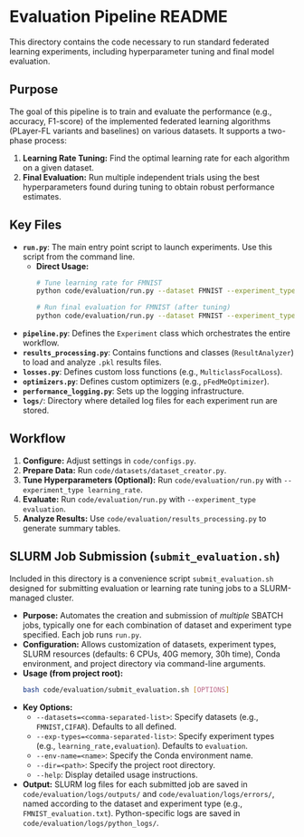 # Evaluation Pipeline README

This directory contains the code necessary to run standard federated learning experiments, including hyperparameter tuning and final model evaluation.

## Purpose

The goal of this pipeline is to train and evaluate the performance (e.g., accuracy, F1-score) of the implemented federated learning algorithms (PLayer-FL variants and baselines) on various datasets. It supports a two-phase process:

1.  **Learning Rate Tuning:** Find the optimal learning rate for each algorithm on a given dataset.
2.  **Final Evaluation:** Run multiple independent trials using the best hyperparameters found during tuning to obtain robust performance estimates.

## Key Files

*   **`run.py`**: The main entry point script to launch experiments. Use this script from the command line.
    *   **Direct Usage:**
        ```bash
        # Tune learning rate for FMNIST
        python code/evaluation/run.py --dataset FMNIST --experiment_type learning_rate

        # Run final evaluation for FMNIST (after tuning)
        python code/evaluation/run.py --dataset FMNIST --experiment_type evaluation
        ```
*   **`pipeline.py`**: Defines the `Experiment` class which orchestrates the entire workflow.
*   **`results_processing.py`**: Contains functions and classes (`ResultAnalyzer`) to load and analyze `.pkl` results files.
*   **`losses.py`**: Defines custom loss functions (e.g., `MulticlassFocalLoss`).
*   **`optimizers.py`**: Defines custom optimizers (e.g., `pFedMeOptimizer`).
*   **`performance_logging.py`**: Sets up the logging infrastructure.
*   **`logs/`**: Directory where detailed log files for each experiment run are stored.

## Workflow

1.  **Configure:** Adjust settings in `code/configs.py`.
2.  **Prepare Data:** Run `code/datasets/dataset_creator.py`.
3.  **Tune Hyperparameters (Optional):** Run `code/evaluation/run.py` with `--experiment_type learning_rate`.
4.  **Evaluate:** Run `code/evaluation/run.py` with `--experiment_type evaluation`.
5.  **Analyze Results:** Use `code/evaluation/results_processing.py` to generate summary tables.

## SLURM Job Submission (`submit_evaluation.sh`)

Included in this directory is a convenience script `submit_evaluation.sh` designed for submitting evaluation or learning rate tuning jobs to a SLURM-managed cluster.

*   **Purpose:** Automates the creation and submission of *multiple* SBATCH jobs, typically one for each combination of dataset and experiment type specified. Each job runs `run.py`.
*   **Configuration:** Allows customization of datasets, experiment types, SLURM resources (defaults: 6 CPUs, 40G memory, 30h time), Conda environment, and project directory via command-line arguments.
*   **Usage (from project root):**
    ```bash
    bash code/evaluation/submit_evaluation.sh [OPTIONS]
    ```
*   **Key Options:**
    *   `--datasets=<comma-separated-list>`: Specify datasets (e.g., `FMNIST,CIFAR`). Defaults to all defined.
    *   `--exp-types=<comma-separated-list>`: Specify experiment types (e.g., `learning_rate,evaluation`). Defaults to `evaluation`.
    *   `--env-name=<name>`: Specify the Conda environment name.
    *   `--dir=<path>`: Specify the project root directory.
    *   `--help`: Display detailed usage instructions.
*   **Output:** SLURM log files for each submitted job are saved in `code/evaluation/logs/outputs/` and `code/evaluation/logs/errors/`, named according to the dataset and experiment type (e.g., `FMNIST_evaluation.txt`). Python-specific logs are saved in `code/evaluation/logs/python_logs/`.